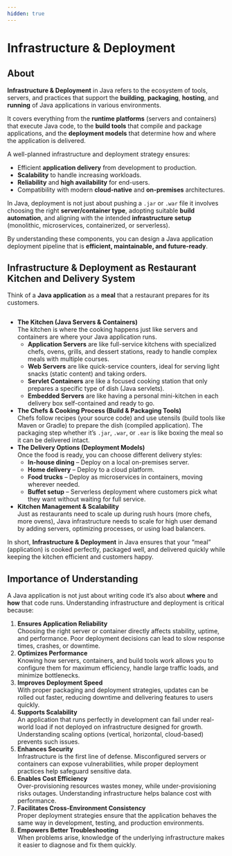 ```yaml
---
hidden: true
---
```


# Infrastructure & Deployment

## About

**Infrastructure & Deployment** in Java refers to the ecosystem of tools, servers, and practices that support the **building**, **packaging**, **hosting**, and **running** of Java applications in various environments.

It covers everything from the **runtime platforms** (servers and containers) that execute Java code, to the **build tools** that compile and package applications, and the **deployment models** that determine how and where the application is delivered.

A well-planned infrastructure and deployment strategy ensures:

* Efficient **application delivery** from development to production.
* **Scalability** to handle increasing workloads.
* **Reliability** and **high availability** for end-users.
* Compatibility with modern **cloud-native** and **on-premises** architectures.

In Java, deployment is not just about pushing a `.jar` or `.war` file it involves choosing the right **server/container type**, adopting suitable **build automation**, and aligning with the intended **infrastructure setup** (monolithic, microservices, containerized, or serverless).

By understanding these components, you can design a Java application deployment pipeline that is **efficient, maintainable, and future-ready**.

## Infrastructure & Deployment as Restaurant Kitchen and Delivery System

Think of a **Java application** as a **meal** that a restaurant prepares for its customers.

<figure><img src="../../.gitbook/assets/infrastructure-and-deployment (1).png" alt=""><figcaption></figcaption></figure>

* **The Kitchen (Java Servers & Containers)**\
  The kitchen is where the cooking happens just like servers and containers are where your Java application runs.
  * **Application Servers** are like full-service kitchens with specialized chefs, ovens, grills, and dessert stations, ready to handle complex meals with multiple courses.
  * **Web Servers** are like quick-service counters, ideal for serving light snacks (static content) and taking orders.
  * **Servlet Containers** are like a focused cooking station that only prepares a specific type of dish (Java servlets).
  * **Embedded Servers** are like having a personal mini-kitchen in each delivery box self-contained and ready to go.
* **The Chefs & Cooking Process (Build & Packaging Tools)**\
  Chefs follow recipes (your source code) and use utensils (build tools like Maven or Gradle) to prepare the dish (compiled application). The packaging step whether it’s `.jar`, `.war`, or `.ear` is like boxing the meal so it can be delivered intact.
* **The Delivery Options (Deployment Models)**\
  Once the food is ready, you can choose different delivery styles:
  * **In-house dining** – Deploy on a local on-premises server.
  * **Home delivery** – Deploy to a cloud platform.
  * **Food trucks** – Deploy as microservices in containers, moving wherever needed.
  * **Buffet setup** – Serverless deployment where customers pick what they want without waiting for full service.
* **Kitchen Management & Scalability**\
  Just as restaurants need to scale up during rush hours (more chefs, more ovens), Java infrastructure needs to scale for high user demand by adding servers, optimizing processes, or using load balancers.

In short, **Infrastructure & Deployment** in Java ensures that your “meal” (application) is cooked perfectly, packaged well, and delivered quickly while keeping the kitchen efficient and customers happy.





## Importance of Understanding

A Java application is not just about writing code it’s also about **where** and **how** that code runs. Understanding infrastructure and deployment is critical because:

1. **Ensures Application Reliability**\
   Choosing the right server or container directly affects stability, uptime, and performance. Poor deployment decisions can lead to slow response times, crashes, or downtime.
2. **Optimizes Performance**\
   Knowing how servers, containers, and build tools work allows you to configure them for maximum efficiency, handle large traffic loads, and minimize bottlenecks.
3. **Improves Deployment Speed**\
   With proper packaging and deployment strategies, updates can be rolled out faster, reducing downtime and delivering features to users quickly.
4. **Supports Scalability**\
   An application that runs perfectly in development can fail under real-world load if not deployed on infrastructure designed for growth. Understanding scaling options (vertical, horizontal, cloud-based) prevents such issues.
5. **Enhances Security**\
   Infrastructure is the first line of defense. Misconfigured servers or containers can expose vulnerabilities, while proper deployment practices help safeguard sensitive data.
6. **Enables Cost Efficiency**\
   Over-provisioning resources wastes money, while under-provisioning risks outages. Understanding infrastructure helps balance cost with performance.
7. **Facilitates Cross-Environment Consistency**\
   Proper deployment strategies ensure that the application behaves the same way in development, testing, and production environments.
8. **Empowers Better Troubleshooting**\
   When problems arise, knowledge of the underlying infrastructure makes it easier to diagnose and fix them quickly.
